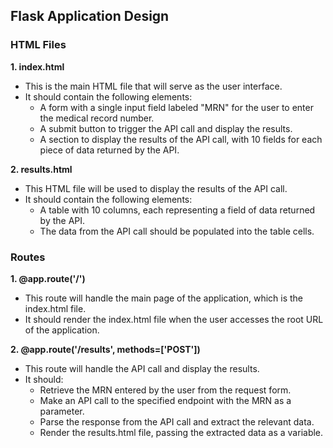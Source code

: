  ## Flask Application Design

### HTML Files

**1. index.html**
- This is the main HTML file that will serve as the user interface.
- It should contain the following elements:
  - A form with a single input field labeled "MRN" for the user to enter the medical record number.
  - A submit button to trigger the API call and display the results.
  - A section to display the results of the API call, with 10 fields for each piece of data returned by the API.

**2. results.html**
- This HTML file will be used to display the results of the API call.
- It should contain the following elements:
  - A table with 10 columns, each representing a field of data returned by the API.
  - The data from the API call should be populated into the table cells.

### Routes

**1. @app.route('/')**
- This route will handle the main page of the application, which is the index.html file.
- It should render the index.html file when the user accesses the root URL of the application.

**2. @app.route('/results', methods=['POST'])**
- This route will handle the API call and display the results.
- It should:
  - Retrieve the MRN entered by the user from the request form.
  - Make an API call to the specified endpoint with the MRN as a parameter.
  - Parse the response from the API call and extract the relevant data.
  - Render the results.html file, passing the extracted data as a variable.